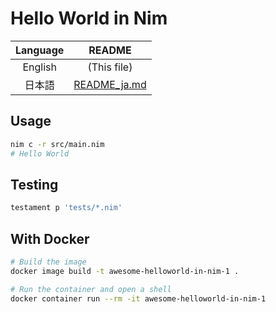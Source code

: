 # Hello World in Nim

| Language |             README             |
| :------: | :----------------------------: |
| English  |          (This file)           |
|  日本語  | [README_ja.md](./README_ja.md) |

## Usage

```sh
nim c -r src/main.nim
# Hello World
```

## Testing

```sh
testament p 'tests/*.nim'
```

## With Docker

```sh
# Build the image
docker image build -t awesome-helloworld-in-nim-1 .

# Run the container and open a shell
docker container run --rm -it awesome-helloworld-in-nim-1
```
